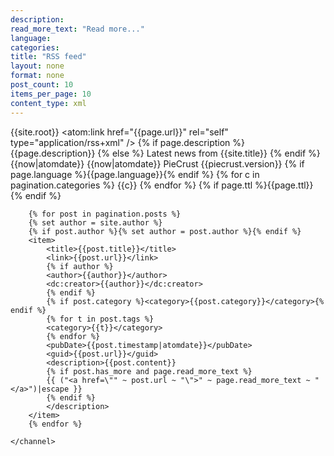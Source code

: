 ```yaml
---
description: 
read_more_text: "Read more..."
language: 
categories:
title: "RSS feed"
layout: none
format: none
post_count: 10
items_per_page: 10
content_type: xml
---
```

<?xml version="1.0" encoding="UTF-8"?>
<rss version="2.0"
    xmlns:atom="http://www.w3.org/2005/Atom"
	xmlns:content="http://purl.org/rss/1.0/modules/content/"
	xmlns:dc="http://purl.org/dc/elements/1.1/">
    <channel>
        <title>{{site.title}}</title>
        <link>{{site.root}}</link>
        <atom:link href="{{page.url}}" rel="self" type="application/rss+xml" />
        {% if page.description %}
        <description>{{page.description}}</description>
        {% else %}
        <description>Latest news from {{site.title}}</description>
        {% endif %}
        <lastBuildDate>{{now|atomdate}}</lastBuildDate>
        <pubDate>{{now|atomdate}}</pubDate>
        <generator>PieCrust {{piecrust.version}}</generator>
        {% if page.language %}<language>{{page.language}}</language>{% endif %}
        {% for c in pagination.categories %}
        <category>{{c}}</category>
        {% endfor %}
        {% if page.ttl %}<ttl>{{page.ttl}}</ttl>{% endif %}

        {% for post in pagination.posts %}
        {% set author = site.author %}
        {% if post.author %}{% set author = post.author %}{% endif %}
        <item>
            <title>{{post.title}}</title>
            <link>{{post.url}}</link>
            {% if author %}
            <author>{{author}}</author>
            <dc:creator>{{author}}</dc:creator>
            {% endif %}
            {% if post.category %}<category>{{post.category}}</category>{% endif %}
            {% for t in post.tags %}
            <category>{{t}}</category>
            {% endfor %}
            <pubDate>{{post.timestamp|atomdate}}</pubDate>
            <guid>{{post.url}}</guid>
            <description>{{post.content}}
            {% if post.has_more and page.read_more_text %}
            {{ ("<a href=\"" ~ post.url ~ "\">" ~ page.read_more_text ~ "</a>")|escape }}
            {% endif %}
            </description>
        </item>
        {% endfor %}

    </channel>
</rss>
